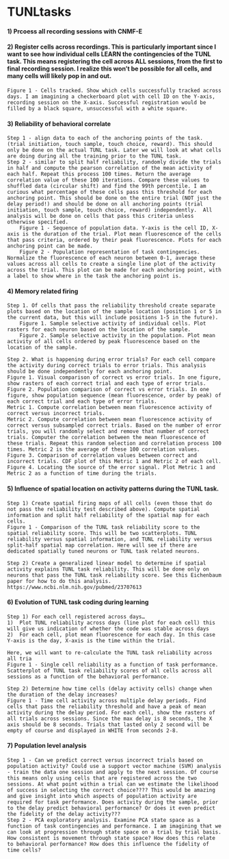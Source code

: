 # TUNLtasks

#### 1) Prcoess all recording sessions with CNMF-E
#### 2)	Register cells across recordings. This is particularly important since I want to see how individual cells LEARN the contingencies of the TUNL task. This means registering the cell across ALL sessions, from the first to final recording session. I realize this won’t be possible for all cells, and many cells will likely pop in and out.
	Figure 1 - Cells tracked. Show which cells successfully tracked across days. I am imagining a checkerboard plot with cell ID on the Y-axis, recording session on the X-axis. Successful registration would be filled by a black square, unsuccessful with a white square. 
	
#### 3) Reliability of behavioral correlate
	Step 1 - align data to each of the anchoring points of the task. (trial initiation, touch sample, touch choice, reward). This should only be done on the actual TUNL task. Later we will look at what cells are doing during all the training prior to the TUNL task. 
	Step 2 - similar to split half reliability, randomly divide the trials in half and compute the pearson correlation of the mean activity of each half. Repeat this process 100 times. Return the average correlation value of these 100 iterations. Compare these values to shuffled data (circular shift) and find the 99th percentile. I am curious what percentage of these cells pass this threshold for each anchoring point. This should be done on the entire trial (NOT just the delay period!) and should be done on all anchoring points (trial initiation, touch sample, touch choice, reward) independently.  All analysis will be done on cells that pass this criteria unless otherwise specified. 
		Figure 1 - Sequence of population data. Y-axis is the cell ID, X-axis is the duration of the trial. Plot mean fluorescence of the cells that pass criteria, ordered by their peak fluorescence. Plots for each anchoring point can be made. 
		Figure 2 - Population representation of task contingencies. Normalize the fluorescence of each neuron between 0-1, average these values across all cells to create a single line plot of the activity across the trial. This plot can be made for each anchoring point, with a label to show where in the task the anchoring point is. 

#### 4) Memory related firing
	Step 1. Of cells that pass the reliability threshold create separate plots based on the location of the sample location (position 1 or 5 in the current data, but this will include positions 1-5 in the future). 
		Figure 1. Sample selective activity of individual cells. Plot rasters for each neuron based on the location of the sample. 
		Figure 2. Sample selective activity in the population. Plot mean activity of all cells ordered by peak fluorescence based on the location of the sample. 

	Step 2. What is happening during error trials? For each cell compare the activity during correct trials to error trials. This analysis should be done independently for each anchoring point. 
	Figure 1. Visual comparison of correct vs error trials. In one figure, show rasters of each correct trial and each type of error trials. 
	Figure 2. Population comparison of correct vs error trials. In one figure, show population sequence (mean fluorescence, order by peak) of each correct trial and each type of error trials. 
	Metric 1. Compute correlation between mean fluorescence activity of correct versus incorrect trials. 
	Metric 2. Compute correlation between mean fluorescence activity of correct versus subsampled correct trials. Based on the number of error trials, you will randomly select and remove that number of correct trials. Computer the correlation between the mean fluorescence of these trials. Repeat this random selection and correlation process 100 times. Metric 2 is the average of these 100 correlation values. 
	Figure 3. Comparison of correlation values between correct and incorrect trials. CDF plot of this Metric 1 and Metric 2 of each cell. 
	Figure 4. Locating the source of the error signal. Plot Metric 1 and Metric 2 as a function of time during the trials. 

	
#### 5) Influence of spatial location on activity patterns during the TUNL task. 
	Step 1) Create spatial firing maps of all cells (even those that do not pass the reliability test described above). Compute spatial information and split half reliability of the spatial map for each cells. 
	Figure 1 - Comparison of the TUNL task reliability score to the spatial reliability score. This will be two scatterplots. TUNL reliability versus spatial information, and TUNL reliability versus split-half spatial map correlation. Here will see if there are dedicated spatially tuned neurons or TUNL task related neurons.

	Step 2) Create a generalized linear model to determine if spatial activity explains TUNL task reliability. This will be done only on neurons that pass the TUNL task reliability score. See this Eichenbaum paper for how to do this analysis. https://www.ncbi.nlm.nih.gov/pubmed/23707613


#### 6) Evolution of TUNL task coding during learning 
	Step 1) For each cell registered across days…
	1)	Plot TUNL reliability across days (line plot for each cell) this will give us indication of whether the code was stable across days 
	2)	For each cell, plot mean fluorescence for each day. In this case Y-axis is the day, X-axis is the time within the trial.

	Here, we will want to re-calculate the TUNL task reliability across all tria
	Figure 1 - Single cell reliability as a function of task performance. Scatterplot of TUNL task reliability scores of all cells across all sessions as a function of the behavioral performance. 

	Step 2) Determine how time cells (delay activity cells) change when the duration of the delay increases?
	Figure 1 - Time cell activity across multiple delay periods. Find cells that pass the reliability threshold and have a peak of mean activity during the delay period. For each cell, show the rasters of all trials across sessions. Since the max delay is 8 seconds, the X axis should be 8 seconds. Trials that lasted only 2 second will be empty of course and displayed in WHITE from seconds 2-8. 


#### 7) Population level analysis
	Step 1 - Can we predict correct versus incorrect trials based on population activity? Could use a support vector machine (SVM) analysis - train the data one session and apply to the next session. Of course this means only using cells that are registered across the two sessions. At what point within a trial can we estimate the likelihood of success in selecting the correct choice???? This would be amazing and give insight into which aspects of population activity are required for task performance. Does activity during the sample, prior to the delay predict behavioral performance? Or does it even predict the fidelity of the delay activity???
	Step 2 - PCA exploratory analysis. Examine PCA state space as a function of task contingencies and performance. I am imagining that we can look at progression through state space on a trial by trial basis. How consistent is movement through state space? How does this relate to behavioral performance? How does this influence the fidelity of time cells? 





